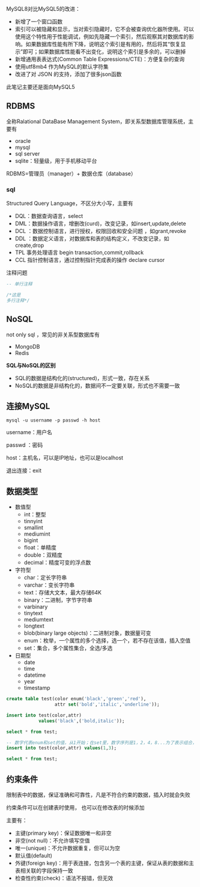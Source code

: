 MySQL8对比MySQL5的改进：

- 新增了一个窗口函数
- 索引可以被隐藏和显示，当对索引隐藏时，它不会被查询优化器所使用。可以使用这个特性用于性能调试，例如先隐藏一个索引，然后观察其对数据库的影响。如果数据库性能有所下降，说明这个索引是有用的，然后将其“恢复显示”即可；如果数据库性能看不出变化，说明这个索引是多余的，可以删掉
- 新增通用表表达式(Common Table Expressions/CTE)：方便复杂的查询
- 使用utf8mb4 作为MySQL的默认字符集
- 改进了对 JSON 的支持，添加了很多json函数

此笔记主要还是面向MySQL5

## RDBMS

全称Ralational DataBase Management System，即关系型数据库管理系统，主要有

- oracle
- mysql
- sql server
- sqlite：轻量级，用于手机移动平台

RDBMS=管理员（manager）+ 数据仓库（database）

### sql

Structured Query Language，不区分大小写，主要有

- DQL：数据查询语言，select
- DML：数据操作语言，增删改(curd)，改变记录，如insert,update,delete
- DCL ：数据控制语言，进行授权，权限回收和安全问题 ，如grant,revoke
- DDL ：数据定义语言，对数据库和表的结构定义，不改变记录，如create,drop
- TPL 事务处理语言 begin transaction,commit,rollback
- CCL 指针控制语言，通过控制指针完成表的操作 declare cursor

注释问题

```sql
-- 单行注释

/*这是
多行注释*/
```

## NoSQL

not only sql ，常见的非关系型数据库有

- MongoDB
- Redis



**SQL与NoSQL的区别**

- SQL的数据是结构化的(structured)，形式一致，存在关系
- NoSQL的数据是非结构化的，数据间不一定要关联，形式也不需要一致

## 连接MySQL

```linux
mysql -u username -p passwd -h host
```

username：用户名

passwd ：密码

host：主机名，可以是IP地址，也可以是localhost

退出连接：exit



## 数据类型

- 数值型
  - int：整型
  - tinnyint
  - smallint
  - mediumint
  - bigint
  - float：单精度
  - double：双精度
  - decimal：精度可变的浮点数
- 字符型
  - char：定长字符串
  - varchar：变长字符串
  - text：存储大文本，最大存储64K
  - binary：二进制，字节字符串
  - varbinary
  - tinytext
  - mediumtext
  - longtext
  - blob(binary large objects)：二进制对象，数据量可变
  - enum：枚举，一个属性的多个选择，选一个，若不存在该值，插入空值
  - set：集合，多个属性集合，全选/多选
- 日期型
  - date
  - time
  - datetime
  - year
  - timestamp

```sql
create table test(color enum('black','green','red'),
                  attr set('bold','italic','underline'));

insert into test(color,attr) 
		    values('black',('bold,italic'));

select * from test;

-- 数字代表enum和set的值，从1开始；在set里，数字序列是1，2，4，8...为了表示组合，如3就是1+2
insert into test(color,attr) values(1,3);

select * from test;
```

## 约束条件

限制表中的数据，保证准确和可靠性，凡是不符合约束的数据，插入时就会失败

约束条件可以在创建表时使用， 也可以在修改表的时候添加

主要有：

- 主键(primary key)：保证数据唯一和非空
- 非空(not null)：不允许填写空值
- 唯一(unique)：不允许数据重复，但可以为空
- 默认值(default)
- 外键(foreign key)：用于表连接，包含另一个表的主键，保证从表的数据和主表相关联的字段保持一致
- 检查性约束(check)：语法不报错，但无效

